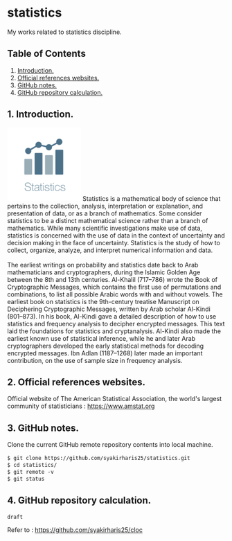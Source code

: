 # statistics
My works related to statistics discipline.

## Table of Contents
1. [Introduction.](#introduction)
2. [Official references websites.](#references)
3. [GitHub notes.](#github)
4. [GitHub repository calculation.](#calculation)

<a name="introduction"></a>
## 1. Introduction.
<img src="statistics.png" height="170"> 
Statistics is a mathematical body of science that pertains to the collection, analysis, interpretation or explanation, and presentation of data, or as a branch of mathematics. Some consider statistics to be a distinct mathematical science rather than a branch of mathematics. While many scientific investigations make use of data, statistics is concerned with the use of data in the context of uncertainty and decision making in the face of uncertainty. Statistics is the study of how to collect, organize, analyze, and interpret numerical information and data.
<br /><br />
The earliest writings on probability and statistics date back to Arab mathematicians and cryptographers, during the Islamic Golden Age between the 8th and 13th centuries. Al-Khalil (717–786) wrote the Book of Cryptographic Messages, which contains the first use of permutations and combinations, to list all possible Arabic words with and without vowels. The earliest book on statistics is the 9th-century treatise Manuscript on Deciphering Cryptographic Messages, written by Arab scholar Al-Kindi (801–873). In his book, Al-Kindi gave a detailed description of how to use statistics and frequency analysis to decipher encrypted messages. This text laid the foundations for statistics and cryptanalysis. Al-Kindi also made the earliest known use of statistical inference, while he and later Arab cryptographers developed the early statistical methods for decoding encrypted messages. Ibn Adlan (1187–1268) later made an important contribution, on the use of sample size in frequency analysis.

<a name="references"></a>
## 2. Official references websites. 
Official website of The American Statistical Association, the world's largest community of statisticians : https://www.amstat.org <br />

<a name="github"></a>
## 3. GitHub notes.
Clone the current GitHub remote repository contents into local machine.
```
$ git clone https://github.com/syakirharis25/statistics.git
$ cd statistics/
$ git remote -v
$ git status
```

<a name="calculation"></a>
## 4. GitHub repository calculation.
```
draft
```
Refer to : https://github.com/syakirharis25/cloc
